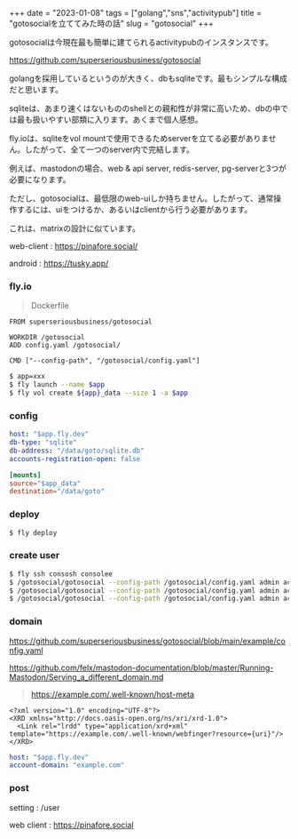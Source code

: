+++
date = "2023-01-08"
tags = ["golang","sns","activitypub"]
title = "gotosocialを立ててみた時の話"
slug = "gotosocial"
+++

gotosocialは今現在最も簡単に建てられるactivitypubのインスタンスです。

https://github.com/superseriousbusiness/gotosocial

golangを採用しているというのが大きく、dbもsqliteです。最もシンプルな構成だと思います。

sqliteは、あまり速くはないもののshellとの親和性が非常に高いため、dbの中では最も扱いやすい部類に入ります。あくまで個人感想。

fly.ioは、sqliteをvol mountで使用できるためserverを立てる必要がありません。したがって、全て一つのserver内で完結します。

例えば、mastodonの場合、web & api server, redis-server, pg-serverと3つが必要になります。

ただし、gotosocialは、最低限のweb-uiしか持ちません。したがって、通常操作するには、uiをつけるか、あるいはclientから行う必要があります。

これは、matrixの設計に似ています。

web-client : https://pinafore.social/

android : https://tusky.app/

### fly.io

> Dockerfile

```
FROM superseriousbusiness/gotosocial

WORKDIR /gotosocial
ADD config.yaml /gotosocial/

CMD ["--config-path", "/gotosocial/config.yaml"]
```

```sh
$ app=xxx
$ fly launch --name $app
$ fly vol create ${app}_data --size 1 -a $app
```

### config

```yaml:config.yaml
host: "$app.fly.dev"
db-type: "sqlite"
db-address: "/data/goto/sqlite.db"
accounts-registration-open: false
```

```toml:fly.toml
[mounts]
source="$app_data"
destination="/data/goto"
```

### deploy

```sh
$ fly deploy
```

### create user

```sh
$ fly ssh consosh consolee
$ /gotosocial/gotosocial --config-path /gotosocial/config.yaml admin account create --username $user --email $mail --password $pass
$ /gotosocial/gotosocial --config-path /gotosocial/config.yaml admin account confirm --username $user
$ /gotosocial/gotosocial --config-path /gotosocial/config.yaml admin account promote --username $user
```

### domain

https://github.com/superseriousbusiness/gotosocial/blob/main/example/config.yaml

https://github.com/felx/mastodon-documentation/blob/master/Running-Mastodon/Serving_a_different_domain.md

> https://example.com/.well-known/host-meta

```
<?xml version="1.0" encoding="UTF-8"?>
<XRD xmlns="http://docs.oasis-open.org/ns/xri/xrd-1.0">
  <Link rel="lrdd" type="application/xrd+xml" template="https://example.com/.well-known/webfinger?resource={uri}"/>
</XRD>
```

```yaml:config.yaml
host: "$app.fly.dev"
account-domain: "example.com"
```

### post

setting : /user

web client : https://pinafore.social


